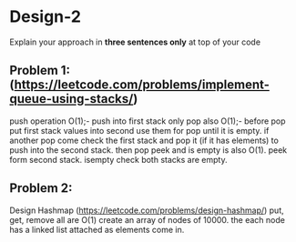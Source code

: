 # Design-2

Explain your approach in **three sentences only** at top of your code


## Problem 1: (https://leetcode.com/problems/implement-queue-using-stacks/)

push operation O(1);- push into first stack only
pop also O(1);- before pop put first stack values into second use them for pop until it is empty. if another pop come check the first stack and pop it (if it has elements) to push into the second stack. then pop
peek and is empty is also O(1). peek form second stack. isempty check both stacks are empty.

## Problem 2:
Design Hashmap (https://leetcode.com/problems/design-hashmap/)
put, get, remove all are O(1)
create an array of nodes of 10000. the each node has a linked list attached as elements come in.



